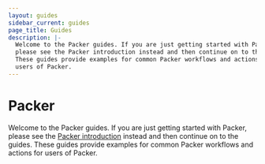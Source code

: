```yaml
---
layout: guides
sidebar_current: guides
page_title: Guides
description: |-
  Welcome to the Packer guides. If you are just getting started with Packer,
  please see the Packer introduction instead and then continue on to the guides.
  These guides provide examples for common Packer workflows and actions for
  users of Packer.
---
```


# Packer

Welcome to the Packer guides. If you are just getting started with Packer,
please see the [Packer introduction][intro] instead and then continue on to the
guides. These guides provide examples for common Packer workflows and actions
for users of Packer.

[intro]: /intro/index.html
